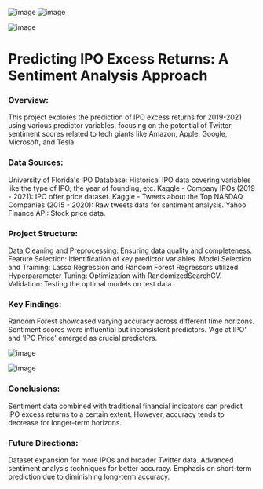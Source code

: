 ![image](https://github.com/ZombieSwan/Capstone-Two/assets/128863293/72231686-8f60-47fb-9ba7-b2adcf1cbb85)
![image](https://github.com/ZombieSwan/Capstone-Two/assets/128863293/8efc6d92-4a35-44fc-a73c-8dd4c5f0d9b8)

![image](https://github.com/ZombieSwan/Capstone-Two/assets/128863293/5f329716-b2f4-469f-8caa-fa4a09ae8ccf)


# Predicting IPO Excess Returns: A Sentiment Analysis Approach

### Overview:
This project explores the prediction of IPO excess returns for 2019-2021 using various predictor variables, focusing on the potential of Twitter sentiment scores related to tech giants like Amazon, Apple, Google, Microsoft, and Tesla.

### Data Sources:
University of Florida's IPO Database: Historical IPO data covering variables like the type of IPO, the year of founding, etc.
Kaggle - Company IPOs (2019 - 2021): IPO offer price dataset.
Kaggle - Tweets about the Top NASDAQ Companies (2015 - 2020): Raw tweets data for sentiment analysis.
Yahoo Finance API: Stock price data.

### Project Structure:
Data Cleaning and Preprocessing: Ensuring data quality and completeness.
Feature Selection: Identification of key predictor variables.
Model Selection and Training: Lasso Regression and Random Forest Regressors utilized.
Hyperparameter Tuning: Optimization with RandomizedSearchCV.
Validation: Testing the optimal models on test data.

### Key Findings:
Random Forest showcased varying accuracy across different time horizons.
Sentiment scores were influential but inconsistent predictors.
'Age at IPO' and 'IPO Price' emerged as crucial predictors.

![image](https://github.com/ZombieSwan/Capstone-Two/assets/128863293/c01f9998-b210-45e3-a06b-cfc6acda1398)

![image](https://github.com/ZombieSwan/Capstone-Two/assets/128863293/68454bfa-4565-4262-a0f9-3eabe7943fc8)


### Conclusions:
Sentiment data combined with traditional financial indicators can predict IPO excess returns to a certain extent. However, accuracy tends to decrease for longer-term horizons.

### Future Directions:
Dataset expansion for more IPOs and broader Twitter data.
Advanced sentiment analysis techniques for better accuracy.
Emphasis on short-term prediction due to diminishing long-term accuracy.

